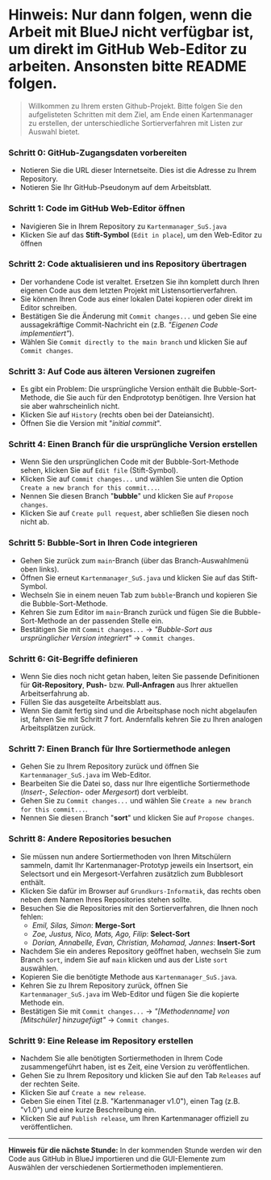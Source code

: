 # Hinweis: Nur dann folgen, wenn die Arbeit mit BlueJ nicht verfügbar ist, um direkt im GitHub Web-Editor zu arbeiten. Ansonsten bitte README folgen.

> Willkommen zu Ihrem ersten Github-Projekt. Bitte folgen Sie den aufgelisteten Schritten mit dem Ziel, am Ende einen Kartenmanager zu erstellen, der unterschiedliche Sortierverfahren mit Listen zur Auswahl bietet.
### Schritt 0: GitHub-Zugangsdaten vorbereiten
- Notieren Sie die URL dieser Internetseite. Dies ist die Adresse zu Ihrem Repository.
- Notieren Sie Ihr GitHub-Pseudonym auf dem Arbeitsblatt.

### Schritt 1: Code im GitHub Web-Editor öffnen
- Navigieren Sie in Ihrem Repository zu `Kartenmanager_SuS.java`
- Klicken Sie auf das **Stift-Symbol** (`Edit in place`), um den Web-Editor zu öffnen

### Schritt 2: Code aktualisieren und ins Repository übertragen
- Der vorhandene Code ist veraltet. Ersetzen Sie ihn komplett durch Ihren eigenen Code aus dem letzten Projekt mit Listensortierverfahren.
- Sie können Ihren Code aus einer lokalen Datei kopieren oder direkt im Editor schreiben.
- Bestätigen Sie die Änderung mit `Commit changes...` und geben Sie eine aussagekräftige Commit-Nachricht ein (z.B. *"Eigenen Code implementiert"*).
- Wählen Sie `Commit directly to the main branch` und klicken Sie auf `Commit changes`.

### Schritt 3: Auf Code aus älteren Versionen zugreifen
- Es gibt ein Problem: Die ursprüngliche Version enthält die Bubble-Sort-Methode, die Sie auch für den Endprototyp benötigen. Ihre Version hat sie aber wahrscheinlich nicht.
- Klicken Sie auf `History` (rechts oben bei der Dateiansicht).
- Öffnen Sie die Version mit "*initial commit*".

### Schritt 4: Einen Branch für die ursprüngliche Version erstellen
- Wenn Sie den ursprünglichen Code mit der Bubble-Sort-Methode sehen, klicken Sie auf `Edit file` (Stift-Symbol).
- Klicken Sie auf `Commit changes...` und wählen Sie unten die Option `Create a new branch for this commit...`.
- Nennen Sie diesen Branch "**bubble**" und klicken Sie auf `Propose changes`.
- Klicken Sie auf `Create pull request`, aber schließen Sie diesen noch nicht ab.

### Schritt 5: Bubble-Sort in Ihren Code integrieren
- Gehen Sie zurück zum `main`-Branch (über das Branch-Auswahlmenü oben links).
- Öffnen Sie erneut `Kartenmanager_SuS.java` und klicken Sie auf das Stift-Symbol.
- Wechseln Sie in einem neuen Tab zum `bubble`-Branch und kopieren Sie die Bubble-Sort-Methode.
- Kehren Sie zum Editor im `main`-Branch zurück und fügen Sie die Bubble-Sort-Methode an der passenden Stelle ein.
- Bestätigen Sie mit `Commit changes...` -> *"Bubble-Sort aus ursprünglicher Version integriert"* -> `Commit changes`.

### Schritt 6: Git-Begriffe definieren
- Wenn Sie dies noch nicht getan haben, leiten Sie passende Definitionen für **Git-Repository**, **Push-** bzw. **Pull-Anfragen** aus Ihrer aktuellen Arbeitserfahrung ab.
- Füllen Sie das ausgeteilte Arbeitsblatt aus.
- Wenn Sie damit fertig sind und die Arbeitsphase noch nicht abgelaufen ist, fahren Sie mit Schritt 7 fort. Andernfalls kehren Sie zu Ihren analogen Arbeitsplätzen zurück.

### Schritt 7: Einen Branch für Ihre Sortiermethode anlegen
- Gehen Sie zu Ihrem Repository zurück und öffnen Sie `Kartenmanager_SuS.java` im Web-Editor.
- Bearbeiten Sie die Datei so, dass nur Ihre eigentliche Sortiermethode (*Insert-*, *Selection-* oder *Mergesort*) dort verbleibt.
- Gehen Sie zu `Commit changes...` und wählen Sie `Create a new branch for this commit...`.
- Nennen Sie diesen Branch "**sort**" und klicken Sie auf `Propose changes`.

### Schritt 8: Andere Repositories besuchen
- Sie müssen nun andere Sortiermethoden von Ihren Mitschülern sammeln, damit Ihr Kartenmanager-Prototyp jeweils ein Insertsort, ein Selectsort und ein Mergesort-Verfahren zusätzlich zum Bubblesort enthält.
- Klicken Sie dafür im Browser auf `Grundkurs-Informatik`, das rechts oben neben dem Namen Ihres Repositories stehen sollte.
- Besuchen Sie die Repositories mit den Sortierverfahren, die Ihnen noch fehlen:
  - _Emil, Silas, Simon_: **Merge-Sort**
  - _Zoe, Justus, Nico, Mats, Ago, Filip_: **Select-Sort**
  - _Dorian, Annabelle, Evan, Christian, Mohamad, Jannes_: **Insert-Sort**
- Nachdem Sie ein anderes Repository geöffnet haben, wechseln Sie zum Branch `sort`, indem Sie auf `main` klicken und aus der Liste `sort` auswählen.
- Kopieren Sie die benötigte Methode aus `Kartenmanager_SuS.java`.
- Kehren Sie zu Ihrem Repository zurück, öffnen Sie `Kartenmanager_SuS.java` im Web-Editor und fügen Sie die kopierte Methode ein.
- Bestätigen Sie mit `Commit changes...` -> *"[Methodenname] von [Mitschüler] hinzugefügt"* -> `Commit changes`.

### Schritt 9: Eine Release im Repository erstellen
- Nachdem Sie alle benötigten Sortiermethoden in Ihrem Code zusammengeführt haben, ist es Zeit, eine Version zu veröffentlichen.
- Gehen Sie zu Ihrem Repository und klicken Sie auf den Tab `Releases` auf der rechten Seite.
- Klicken Sie auf `Create a new release`.
- Geben Sie einen Titel (z.B. "Kartenmanager v1.0"), einen Tag (z.B. "v1.0") und eine kurze Beschreibung ein.
- Klicken Sie auf `Publish release`, um Ihren Kartenmanager offiziell zu veröffentlichen.

---

**Hinweis für die nächste Stunde:** In der kommenden Stunde werden wir den Code aus GitHub in BlueJ importieren und die GUI-Elemente zum Auswählen der verschiedenen Sortiermethoden implementieren.
